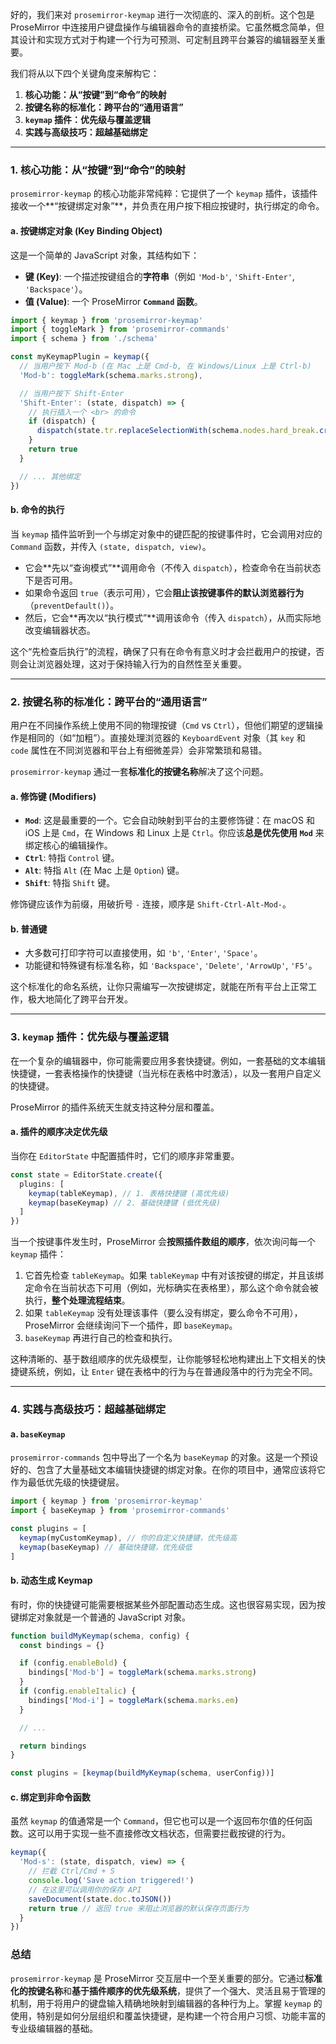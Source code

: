 好的，我们来对 `prosemirror-keymap` 进行一次彻底的、深入的剖析。这个包是 ProseMirror 中连接用户键盘操作与编辑器命令的直接桥梁。它虽然概念简单，但其设计和实现方式对于构建一个行为可预测、可定制且跨平台兼容的编辑器至关重要。

我们将从以下四个关键角度来解构它：

1.  **核心功能：从“按键”到“命令”的映射**
2.  **按键名称的标准化：跨平台的“通用语言”**
3.  **`keymap` 插件：优先级与覆盖逻辑**
4.  **实践与高级技巧：超越基础绑定**

---

### 1. 核心功能：从“按键”到“命令”的映射

`prosemirror-keymap` 的核心功能非常纯粹：它提供了一个 `keymap` 插件，该插件接收一个**“按键绑定对象”**，并负责在用户按下相应按键时，执行绑定的命令。

#### a. 按键绑定对象 (Key Binding Object)

这是一个简单的 JavaScript 对象，其结构如下：

- **键 (Key)**: 一个描述按键组合的**字符串**（例如 `'Mod-b'`, `'Shift-Enter'`, `'Backspace'`）。
- **值 (Value)**: 一个 ProseMirror **`Command` 函数**。

```typescript
import { keymap } from 'prosemirror-keymap'
import { toggleMark } from 'prosemirror-commands'
import { schema } from './schema'

const myKeymapPlugin = keymap({
  // 当用户按下 Mod-b (在 Mac 上是 Cmd-b, 在 Windows/Linux 上是 Ctrl-b)
  'Mod-b': toggleMark(schema.marks.strong),

  // 当用户按下 Shift-Enter
  'Shift-Enter': (state, dispatch) => {
    // 执行插入一个 <br> 的命令
    if (dispatch) {
      dispatch(state.tr.replaceSelectionWith(schema.nodes.hard_break.create()).scrollIntoView())
    }
    return true
  }

  // ... 其他绑定
})
```

#### b. 命令的执行

当 `keymap` 插件监听到一个与绑定对象中的键匹配的按键事件时，它会调用对应的 `Command` 函数，并传入 `(state, dispatch, view)`。

- 它会**先以“查询模式”**调用命令（不传入 `dispatch`），检查命令在当前状态下是否可用。
- 如果命令返回 `true`（表示可用），它会**阻止该按键事件的默认浏览器行为**（`preventDefault()`）。
- 然后，它会**再次以“执行模式”**调用该命令（传入 `dispatch`），从而实际地改变编辑器状态。

这个“先检查后执行”的流程，确保了只有在命令有意义时才会拦截用户的按键，否则会让浏览器处理，这对于保持输入行为的自然性至关重要。

---

### 2. 按键名称的标准化：跨平台的“通用语言”

用户在不同操作系统上使用不同的物理按键（`Cmd` vs `Ctrl`），但他们期望的逻辑操作是相同的（如“加粗”）。直接处理浏览器的 `KeyboardEvent` 对象（其 `key` 和 `code` 属性在不同浏览器和平台上有细微差异）会非常繁琐和易错。

`prosemirror-keymap` 通过一套**标准化的按键名称**解决了这个问题。

#### a. 修饰键 (Modifiers)

- **`Mod`**: 这是最重要的一个。它会自动映射到平台的主要修饰键：在 macOS 和 iOS 上是 `Cmd`，在 Windows 和 Linux 上是 `Ctrl`。你应该**总是优先使用 `Mod`** 来绑定核心的编辑操作。
- **`Ctrl`**: 特指 `Control` 键。
- **`Alt`**: 特指 `Alt` (在 Mac 上是 `Option`) 键。
- **`Shift`**: 特指 `Shift` 键。

修饰键应该作为前缀，用破折号 `-` 连接，顺序是 `Shift-Ctrl-Alt-Mod-`。

#### b. 普通键

- 大多数可打印字符可以直接使用，如 `'b'`, `'Enter'`, `'Space'`。
- 功能键和特殊键有标准名称，如 `'Backspace'`, `'Delete'`, `'ArrowUp'`, `'F5'`。

这个标准化的命名系统，让你只需编写一次按键绑定，就能在所有平台上正常工作，极大地简化了跨平台开发。

---

### 3. `keymap` 插件：优先级与覆盖逻辑

在一个复杂的编辑器中，你可能需要应用多套快捷键。例如，一套基础的文本编辑快捷键，一套表格操作的快捷键（当光标在表格中时激活），以及一套用户自定义的快捷键。

ProseMirror 的插件系统天生就支持这种分层和覆盖。

#### a. 插件的顺序决定优先级

当你在 `EditorState` 中配置插件时，它们的顺序非常重要。

```typescript
const state = EditorState.create({
  plugins: [
    keymap(tableKeymap), // 1. 表格快捷键 (高优先级)
    keymap(baseKeymap) // 2. 基础快捷键 (低优先级)
  ]
})
```

当一个按键事件发生时，ProseMirror 会**按照插件数组的顺序**，依次询问每一个 `keymap` 插件：

1.  它首先检查 `tableKeymap`。如果 `tableKeymap` 中有对该按键的绑定，并且该绑定命令在当前状态下可用（例如，光标确实在表格里），那么这个命令就会被执行，**整个处理流程结束**。
2.  如果 `tableKeymap` 没有处理该事件（要么没有绑定，要么命令不可用），ProseMirror 会继续询问下一个插件，即 `baseKeymap`。
3.  `baseKeymap` 再进行自己的检查和执行。

这种清晰的、基于数组顺序的优先级模型，让你能够轻松地构建出上下文相关的快捷键系统，例如，让 `Enter` 键在表格中的行为与在普通段落中的行为完全不同。

---

### 4. 实践与高级技巧：超越基础绑定

#### a. `baseKeymap`

`prosemirror-commands` 包中导出了一个名为 `baseKeymap` 的对象。这是一个预设好的、包含了大量基础文本编辑快捷键的绑定对象。在你的项目中，通常应该将它作为最低优先级的快捷键层。

```typescript
import { keymap } from 'prosemirror-keymap'
import { baseKeymap } from 'prosemirror-commands'

const plugins = [
  keymap(myCustomKeymap), // 你的自定义快捷键，优先级高
  keymap(baseKeymap) // 基础快捷键，优先级低
]
```

#### b. 动态生成 Keymap

有时，你的快捷键可能需要根据某些外部配置动态生成。这也很容易实现，因为按键绑定对象就是一个普通的 JavaScript 对象。

```typescript
function buildMyKeymap(schema, config) {
  const bindings = {}

  if (config.enableBold) {
    bindings['Mod-b'] = toggleMark(schema.marks.strong)
  }
  if (config.enableItalic) {
    bindings['Mod-i'] = toggleMark(schema.marks.em)
  }

  // ...

  return bindings
}

const plugins = [keymap(buildMyKeymap(schema, userConfig))]
```

#### c. 绑定到非命令函数

虽然 `keymap` 的值通常是一个 `Command`，但它也可以是一个返回布尔值的任何函数。这可以用于实现一些不直接修改文档状态，但需要拦截按键的行为。

```typescript
keymap({
  'Mod-s': (state, dispatch, view) => {
    // 拦截 Ctrl/Cmd + S
    console.log('Save action triggered!')
    // 在这里可以调用你的保存 API
    saveDocument(state.doc.toJSON())
    return true // 返回 true 来阻止浏览器的默认保存页面行为
  }
})
```

### 总结

`prosemirror-keymap` 是 ProseMirror 交互层中一个至关重要的部分。它通过**标准化的按键名称**和**基于插件顺序的优先级系统**，提供了一个强大、灵活且易于管理的机制，用于将用户的键盘输入精确地映射到编辑器的各种行为上。掌握 `keymap` 的使用，特别是如何分层组织和覆盖快捷键，是构建一个符合用户习惯、功能丰富的专业级编辑器的基础。
